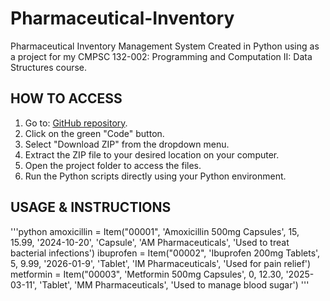 # Pharmaceutical-Inventory
Pharmaceutical Inventory Management System Created in Python using as a project 
for my CMPSC 132-002: Programming and Computation II: Data Structures course.

## HOW TO ACCESS
1. Go to: [GitHub repository](https://github.com/smb8456/Pharmaceutical-Inventory).
2. Click on the green "Code" button.
3. Select "Download ZIP" from the dropdown menu.
4. Extract the ZIP file to your desired location on your computer.
5. Open the project folder to access the files.
6. Run the Python scripts directly using your Python environment.

## USAGE & INSTRUCTIONS
'''python
amoxicillin = Item("00001", 'Amoxicillin 500mg Capsules', 15, 15.99, '2024-10-20', 'Capsule', 'AM Pharmaceuticals', 'Used to treat bacterial infections')
ibuprofen = Item("00002", 'Ibuprofen 200mg Tablets', 5, 9.99, '2026-01-9', 'Tablet', 'IM Pharmaceuticals', 'Used for pain relief')
metformin = Item("00003", 'Metformin 500mg Capsules', 0, 12.30, '2025-03-11', 'Tablet', 'MM Pharmaceuticals', 'Used to manage blood sugar')
'''
